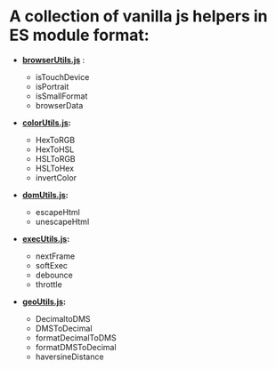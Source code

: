 # A collection of vanilla js helpers in ES module format:

 - **[browserUtils.js](https://github.com/gpizzimenti/js-utils/blob/main/browserUtils.js)** : 
	 - isTouchDevice
	 - isPortrait
	 - isSmallFormat
	 - browserData 
	 
 - **[colorUtils.js](https://github.com/gpizzimenti/js-utils/blob/main/colorUtils.js):**
	 - HexToRGB
	 - HexToHSL 
	 - HSLToRGB
	 - HSLToHex
	 - invertColor
	 
  - **[domUtils.js](https://github.com/gpizzimenti/js-utils/blob/main/domUtils.js):**
	 - escapeHtml
	 - unescapeHtml 
	 
  - **[execUtils.js](execUtils.js):**
	 - nextFrame
	 - softExec
	 - debounce 
	 - throttle
	 
  - **[geoUtils.js](https://github.com/gpizzimenti/js-utils/blob/main/geoUtils.js):**
	 - DecimaltoDMS
	 - DMSToDecimal
	 - formatDecimalToDMS 
	 - formatDMSToDecimal
	 - haversineDistance
	 
	 
